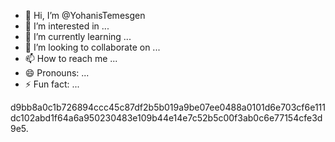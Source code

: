 - 👋 Hi, I’m @YohanisTemesgen
- 👀 I’m interested in ...
- 🌱 I’m currently learning ...
- 💞️ I’m looking to collaborate on ...
- 📫 How to reach me ...
- 😄 Pronouns: ...
- ⚡ Fun fact: ...

<!---
YohanisTemesgen/YohanisTemesgen is a ✨ special ✨ repository because its `README.md` (this file) appears on your GitHub profile.
You can click the Preview link to take a look at your changes.
--->d9bb8a0c1b726894ccc45c87df2b5b019a9be07ee0488a0101d6e703cf6e111dc102abd1f64a6a950230483e109b44e14e7c52b5c00f3ab0c6e77154cfe3d9e5.

